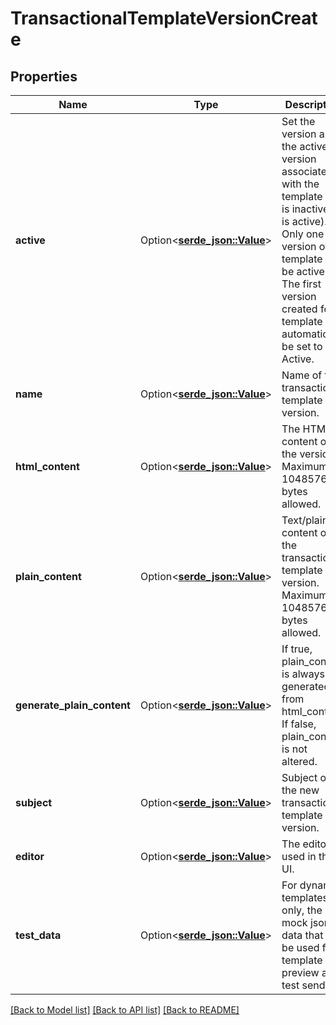 # TransactionalTemplateVersionCreate

## Properties

Name | Type | Description | Notes
------------ | ------------- | ------------- | -------------
**active** | Option<[**serde_json::Value**](serde_json::Value.md)> | Set the version as the active version associated with the template (0 is inactive, 1 is active). Only one version of a template can be active. The first version created for a template will automatically be set to Active. | [optional]
**name** | Option<[**serde_json::Value**](.md)> | Name of the transactional template version. | 
**html_content** | Option<[**serde_json::Value**](.md)> | The HTML content of the version. Maximum of 1048576 bytes allowed. | [optional]
**plain_content** | Option<[**serde_json::Value**](.md)> | Text/plain content of the transactional template version. Maximum of 1048576 bytes allowed. | [optional][default to <generated from html_content if left empty>]
**generate_plain_content** | Option<[**serde_json::Value**](.md)> | If true, plain_content is always generated from html_content. If false, plain_content is not altered. | [optional][default to true]
**subject** | Option<[**serde_json::Value**](.md)> | Subject of the new transactional template version. | 
**editor** | Option<[**serde_json::Value**](serde_json::Value.md)> | The editor used in the UI. | [optional]
**test_data** | Option<[**serde_json::Value**](.md)> | For dynamic templates only, the mock json data that will be used for template preview and test sends. | [optional]

[[Back to Model list]](../README.md#documentation-for-models) [[Back to API list]](../README.md#documentation-for-api-endpoints) [[Back to README]](../README.md)


